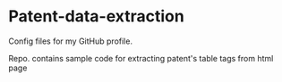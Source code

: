 # Patent-data-extraction
Config files for my GitHub profile.


Repo. contains sample code for extracting patent's table tags from html page
